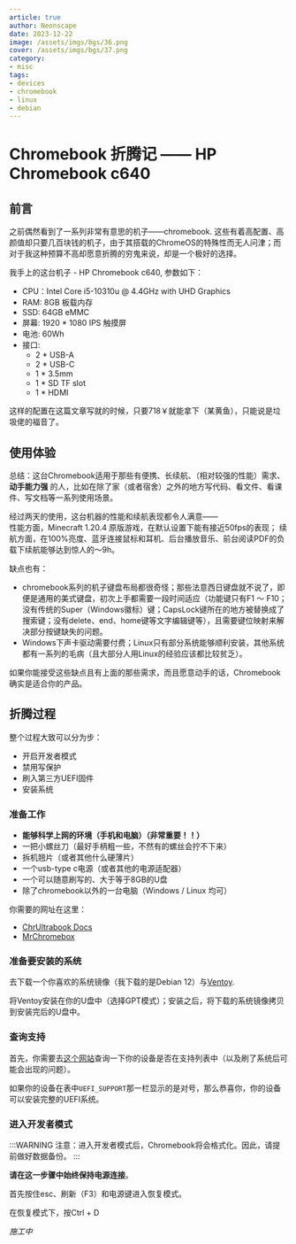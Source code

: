 ```yaml
---
article: true
author: Neonscape
date: 2023-12-22
image: /assets/imgs/bgs/36.png
cover: /assets/imgs/bgs/37.png
category: 
- misc
tags:
- devices
- chromebook
- linux
- debian
---
```


# Chromebook 折腾记 —— HP Chromebook c640

## 前言

之前偶然看到了一系列非常有意思的机子——chromebook. 这些有着高配置、高颜值却只要几百块钱的机子，由于其搭载的ChromeOS的特殊性而无人问津；而对于我这种预算不高却愿意折腾的穷鬼来说，却是一个极好的选择。

我手上的这台机子 - HP Chromebook c640, 参数如下：

- CPU：Intel Core i5-10310u @ 4.4GHz with UHD Graphics
- RAM: 8GB 板载内存
- SSD: 64GB eMMC
- 屏幕: 1920 * 1080 IPS 触摸屏
- 电池: 60Wh
- 接口:
  - 2 * USB-A
  - 2 * USB-C
  - 1 * 3.5mm
  - 1 * SD TF slot
  - 1 * HDMI

这样的配置在这篇文章写就的时候，只要718￥就能拿下（某黄鱼），只能说是垃圾佬的福音了。

## 使用体验

总结：这台Chromebook适用于那些有便携、长续航、（相对较强的性能）需求、**动手能力强** 的人，比如在除了家（或者宿舍）之外的地方写代码、看文件、看课件、写文档等一系列使用场景。

经过两天的使用，这台机器的性能和续航表现都令人满意——\
性能方面，Minecraft 1.20.4 原版游戏，在默认设置下能有接近50fps的表现；
续航方面，在100%亮度、蓝牙连接鼠标和耳机、后台播放音乐、前台阅读PDF的负载下续航能够达到惊人的～9h。

缺点也有：

- chromebook系列的机子键盘布局都很奇怪；那些法意西日键盘就不说了，即便是通用的美式键盘，初次上手都需要一段时间适应（功能键只有F1 ～ F10；没有传统的Super（Windows徽标）键；CapsLock键所在的地方被替换成了搜索键；没有delete、end、home键等文字编辑键等），且需要键位映射来解决部分按键缺失的问题。
- Windows下声卡驱动需要付费；Linux只有部分系统能够顺利安装，其他系统都有一系列的毛病（且大部分人用Linux的经验应该都比较贫乏）。

如果你能接受这些缺点且有上面的那些需求，而且愿意动手的话，Chromebook确实是适合你的产品。

## 折腾过程

整个过程大致可以分为步：

- 开启开发者模式
- 禁用写保护
- 刷入第三方UEFI固件
- 安装系统

### 准备工作

- **能够科学上网的环境（手机和电脑）（非常重要！！）**
- 一把小螺丝刀（最好手柄粗一些，不然有的螺丝会拧不下来）
- 拆机翘片（或者其他什么硬薄片）
- 一个usb-type c电源（或者其他的电源适配器）
- 一个可以随意刷写的、大于等于8GB的U盘
- 除了chromebook以外的一台电脑（Windows / Linux 均可）

你需要的网址在这里：

- [ChrUltrabook Docs](https://chrultrabook.github.io/docs/)
- [MrChromebox](https://mrchromebox.tech/)

### 准备要安装的系统

去下载一个你喜欢的系统镜像（我下载的是Debian 12）与[Ventoy](https://www.ventoy.net/en/index.html).

将Ventoy安装在你的U盘中（选择GPT模式）；安装之后，将下载的系统镜像拷贝到安装完后的U盘中。

### 查询支持

首先，你需要去[这个网站](https://chrultrabook.github.io/docs/docs/firmware/supported-devices.html)查询一下你的设备是否在支持列表中（以及刷了系统后可能会出现的问题）。

如果你的设备在表中`UEFI_SUPPORT`那一栏显示的是对号，那么恭喜你，你的设备可以安装完整的UEFI系统。

### 进入开发者模式

:::WARNING
注意：进入开发者模式后，Chromebook将会格式化。因此，请提前做好数据备份。
:::

**请在这一步骤中始终保持电源连接**。

首先按住esc、刷新（F3）和电源键进入恢复模式。

在恢复模式下，按Ctrl + D

*施工中*